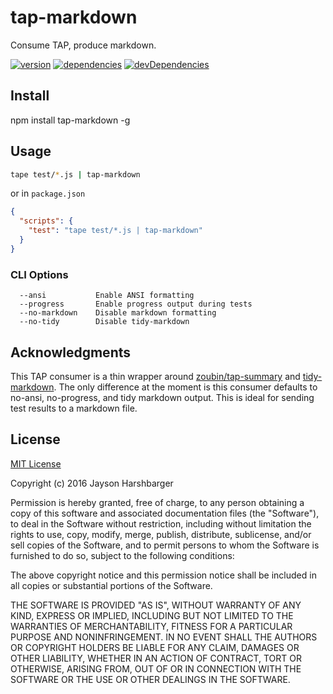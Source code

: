 # tap-markdown
Consume TAP, produce markdown.

[![version](https://img.shields.io/npm/v/tap-markdown.svg)](https://www.npmjs.org/package/tap-markdown)
[![dependencies](https://david-dm.org/Hypercubed/tap-markdown.svg)](https://david-dm.org/Hypercubed/tap-markdown)
[![devDependencies](https://david-dm.org/Hypercubed/tap-markdown/dev-status.svg)](https://david-dm.org/Hypercubed/tap-markdown#info=devDependencies)

## Install

npm install tap-markdown -g

## Usage

```sh
tape test/*.js | tap-markdown
```

or in `package.json`

```json
{
  "scripts": {
    "test": "tape test/*.js | tap-markdown"
  }
}
```

### CLI Options

```
  --ansi           Enable ANSI formatting
  --progress       Enable progress output during tests
  --no-markdown    Disable markdown formatting
  --no-tidy        Disable tidy-markdown
```

## Acknowledgments

This TAP consumer is a thin wrapper around [zoubin/tap-summary](https://github.com/zoubin/tap-summary) and [tidy-markdown](https://github.com/slang800/tidy-markdown).  The only difference at the moment is this consumer defaults to no-ansi, no-progress, and tidy markdown output.  This is ideal for sending test results to a markdown file.

## License

[MIT License](http://en.wikipedia.org/wiki/MIT_License)

Copyright (c) 2016 Jayson Harshbarger

Permission is hereby granted, free of charge, to any person obtaining a copy of this software and associated documentation files (the "Software"), to deal in the Software without restriction, including without limitation the rights to use, copy, modify, merge, publish, distribute, sublicense, and/or sell copies of the Software, and to permit persons to whom the Software is furnished to do so, subject to the following conditions:

The above copyright notice and this permission notice shall be included in all copies or substantial portions of the Software.

THE SOFTWARE IS PROVIDED "AS IS", WITHOUT WARRANTY OF ANY KIND, EXPRESS OR IMPLIED, INCLUDING BUT NOT LIMITED TO THE WARRANTIES OF MERCHANTABILITY, FITNESS FOR A PARTICULAR PURPOSE AND NONINFRINGEMENT. IN NO EVENT SHALL THE AUTHORS OR COPYRIGHT HOLDERS BE LIABLE FOR ANY CLAIM, DAMAGES OR OTHER LIABILITY, WHETHER IN AN ACTION OF CONTRACT, TORT OR OTHERWISE, ARISING FROM, OUT OF OR IN CONNECTION WITH THE SOFTWARE OR THE USE OR OTHER DEALINGS IN THE SOFTWARE.
